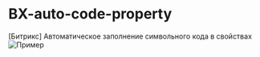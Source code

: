 # BX-auto-code-property
[Битрикс] Автоматическое заполнение символьного кода в свойствах
![Пример](https://vsrank.com/images/ezgif-gif-maker.gif)
